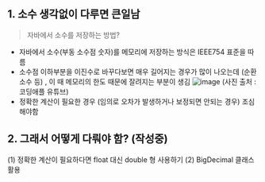 
## 1. 소수 생각없이 다루면 큰일남

> 자바에서 소수를 저장하는 방법?

- 자바에서 소수(부동 소수점 숫자)를 메모리에 저장하는 방식은 IEEE754 표준을 따름
- 소수점 이하부분을 이진수로 바꾸다보면 매우 길어지는 경우가 많이 나오는데 (순환소수 등) , 이 때 메모리의 한도 때문에 잘려지는 부분이 생김
![image](https://github.com/ws1811/cs-study/assets/98735772/1dfd65b0-6b47-4689-9d49-ebe5c40b5a7e) (사진 출처 : 코딩애플 유튜브)
- 정확한 계산이 필요한 경우 (임의로 오차가 발생하거나 보정되면 안되는 경우) 조심해야함

  
## 2. 그래서 어떻게 다뤄야 함? (작성중)
(1) 정확한 계산이 필요하다면 float 대신 double 형 사용하기
(2) BigDecimal 클래스 활용



